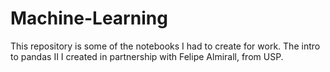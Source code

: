 # Machine-Learning
This repository is some of the notebooks I had to create for work. The intro to pandas II I created in partnership with Felipe Almirall, from USP.
